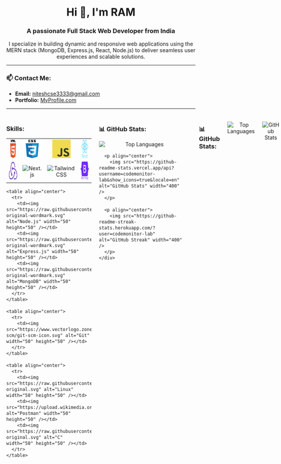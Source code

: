 <h1 align="center">Hi 👋, I'm RAM</h1>
<h3 align="center">A passionate Full Stack Web Developer from India</h3>

<p align="center">
  I specialize in building dynamic and responsive web applications using the MERN stack (MongoDB, Express.js, React, Node.js) to deliver seamless user experiences and scalable solutions.
</p>

---

### 📫 Contact Me:
- **Email:** niteshcse3333@gmail.com  
- **Portfolio:** [MyProfile.com](#)

---
<style>
  /* Container for the layout */
  .container {
    display: flex;
    justify-content: space-between;
    gap: 20px;
    margin-top: 20px;
  }

  /* Left side for Skills */
  .left-bar {
    width: 45%;
  }

  /* Right side for GitHub Stats */
  .right-bar {
    width: 45%;
  }

  /* Ensures the tables and stats are centered */
  table {
    margin: 10px 0;
    width: 100%;
  }

  /* Optional: make sure images in the tables are centered */
  table td {
    text-align: center;
  }

  /* Centering GitHub Stats */
  .stats img {
    display: block;
    margin: 0 auto;
  }
</style>

<div class="container">
  <!-- Left Bar: Skills -->
  <div class="left-bar">
    <h3>Skills:</h3>
    <table align="center">
      <tr>
        <td><img src="https://raw.githubusercontent.com/devicons/devicon/master/icons/html5/html5-original-wordmark.svg" alt="HTML5" width="50" height="50" /></td>
        <td><img src="https://raw.githubusercontent.com/devicons/devicon/master/icons/css3/css3-original-wordmark.svg" alt="CSS3" width="50" height="50" /></td>
        <td><img src="https://raw.githubusercontent.com/devicons/devicon/master/icons/javascript/javascript-original.svg" alt="JavaScript" width="50" height="50" /></td>
        <td><img src="https://raw.githubusercontent.com/devicons/devicon/master/icons/react/react-original-wordmark.svg" alt="React" width="50" height="50" /></td>
      </tr>
      <tr>
        <td><img src="https://raw.githubusercontent.com/devicons/devicon/master/icons/redux/redux-original.svg" alt="Redux" width="50" height="50" /></td>
        <td><img src="https://cdn.worldvectorlogo.com/logos/nextjs-2.svg" alt="Next.js" width="50" height="50" /></td>
        <td><img src="https://upload.wikimedia.org/wikipedia/commons/d/d5/Tailwind_CSS_Logo.svg" alt="Tailwind CSS" width="50" height="50" /></td>
        <td><img src="https://raw.githubusercontent.com/devicons/devicon/master/icons/bootstrap/bootstrap-plain-wordmark.svg" alt="Bootstrap" width="50" height="50" /></td>
      </tr>
    </table>

    <table align="center">
      <tr>
        <td><img src="https://raw.githubusercontent.com/devicons/devicon/master/icons/nodejs/nodejs-original-wordmark.svg" alt="Node.js" width="50" height="50" /></td>
        <td><img src="https://raw.githubusercontent.com/devicons/devicon/master/icons/express/express-original-wordmark.svg" alt="Express.js" width="50" height="50" /></td>
        <td><img src="https://raw.githubusercontent.com/devicons/devicon/master/icons/mongodb/mongodb-original-wordmark.svg" alt="MongoDB" width="50" height="50" /></td>
      </tr>
    </table>

    <table align="center">
      <tr>
        <td><img src="https://www.vectorlogo.zone/logos/git-scm/git-scm-icon.svg" alt="Git" width="50" height="50" /></td>
      </tr>
    </table>

    <table align="center">
      <tr>
        <td><img src="https://raw.githubusercontent.com/devicons/devicon/master/icons/linux/linux-original.svg" alt="Linux" width="50" height="50" /></td>
        <td><img src="https://upload.wikimedia.org/wikipedia/commons/9/91/Postman_logo_2017.svg" alt="Postman" width="50" height="50" /></td>
        <td><img src="https://raw.githubusercontent.com/devicons/devicon/master/icons/c/c-original.svg" alt="C" width="50" height="50" /></td>
      </tr>
    </table>
  </div>

  <!-- Right Bar: GitHub Stats -->
  <div class="right-bar">
    <h3>📊 GitHub Stats:</h3>
    <div class="stats">
      <p align="center">
        <img src="https://github-readme-stats.vercel.app/api/top-langs?username=codemonitor-lab&show_icons=true&locale=en&layout=compact" alt="Top Languages" width="400" />
      </p>

      <p align="center">
        <img src="https://github-readme-stats.vercel.app/api?username=codemonitor-lab&show_icons=true&locale=en" alt="GitHub Stats" width="400" />
      </p>

      <p align="center">
        <img src="https://github-readme-streak-stats.herokuapp.com/?user=codemonitor-lab" alt="GitHub Streak" width="400" />
      </p>
    </div>
  </div>
</div>


---

### 📊 GitHub Stats:

<p align="center">
  <img src="https://github-readme-stats.vercel.app/api/top-langs?username=codemonitor-lab&show_icons=true&locale=en&layout=compact" alt="Top Languages" width="400" />
</p>

<p align="center">
  <img src="https://github-readme-stats.vercel.app/api?username=codemonitor-lab&show_icons=true&locale=en" alt="GitHub Stats" width="400" />
</p>

<p align="center">
  <img src="https://github-readme-streak-stats.herokuapp.com/?user=codemonitor-lab" alt="GitHub Streak" width="400" />
</p>


---
### 🌐 Connect with me:

<p align="center">
  <a href="https://linkedin.com/in/linkdin" target="_blank">
    <img src="https://raw.githubusercontent.com/rahuldkjain/github-profile-readme-generator/master/src/images/icons/Social/linked-in-alt.svg" alt="LinkedIn" height="40" width="40" />
  </a>&nbsp;&nbsp;&nbsp;
  <a href="https://instagram.com/dev_nitsh" target="_blank">
    <img src="https://raw.githubusercontent.com/rahuldkjain/github-profile-readme-generator/master/src/images/icons/Social/instagram.svg" alt="Instagram" height="40" width="40" />
  </a>
</p>


---
